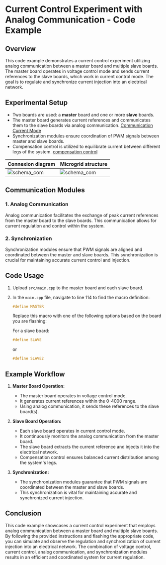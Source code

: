 # Current Control Experiment with Analog Communication - Code Example

## Overview

This code example demonstrates a current control experiment utilizing analog communication between a master board and multiple slave boards. The master board operates in voltage control mode and sends current references to the slave boards, which work in current control mode. The goal is to regulate and synchronize current injection into an electrical network.

## Experimental Setup

- Two boards are used: a **master** board and one or more **slave** boards.
- The master board generates current references and communicates them to the slave boards via analog communication. [Communication Current Mode](https://gitlab.laas.fr/afarahhass/Test-Controle/-/tree/main_Communication_CurrentMode?ref_type=heads)
- Synchronization modules ensure coordination of PWM signals between master and slave boards.
- Compensation control is utilized to equilibrate current between different legs of the system. [compensation control](https://gitlab.laas.fr/afarahhass/Test-Controle/-/tree/main_CurrentMode_EqulibrateCurrent)

| Connexion diagram | Microgrid structure |
| ------ | ------ |
| ![schema_com](Image/Analogique.png) | ![schema_com](Image/Maitre.png)|

## Communication Modules

### 1. Analog Communication

Analog communication facilitates the exchange of peak current references from the master board to the slave boards. This communication allows for current regulation and control within the system.

### 2. Synchronization

Synchronization modules ensure that PWM signals are aligned and coordinated between the master and slave boards. This synchronization is crucial for maintaining accurate current control and injection.

## Code Usage

1. Upload `src/main.cpp` to the master board and each slave board.
2. In the `main.cpp` file, navigate to line 114 to find the macro definition:

   ```cpp
   #define MASTER
   ```

   Replace this macro with one of the following options based on the board you are flashing:

   For a slave board:
   ```cpp
   #define SLAVE
   ```
   
   or
   
   ```cpp
   #define SLAVE2
   ```

## Example Workflow

1. **Master Board Operation:**
   - The master board operates in voltage control mode.
   - It generates current references within the 0-4000 range.
   - Using analog communication, it sends these references to the slave board(s).

2. **Slave Board Operation:**
   - Each slave board operates in current control mode.
   - It continuously monitors the analog communication from the master board.
   - The slave board extracts the current reference and injects it into the electrical network.
   - Compensation control ensures balanced current distribution among the system's legs.

3. **Synchronization:**
   - The synchronization modules guarantee that PWM signals are coordinated between the master and slave boards.
   - This synchronization is vital for maintaining accurate and synchronized current injection.

## Conclusion

This code example showcases a current control experiment that employs analog communication between a master board and multiple slave boards. By following the provided instructions and flashing the appropriate code, you can simulate and observe the regulation and synchronization of current injection into an electrical network. The combination of voltage control, current control, analog communication, and synchronization modules results in an efficient and coordinated system for current regulation.


